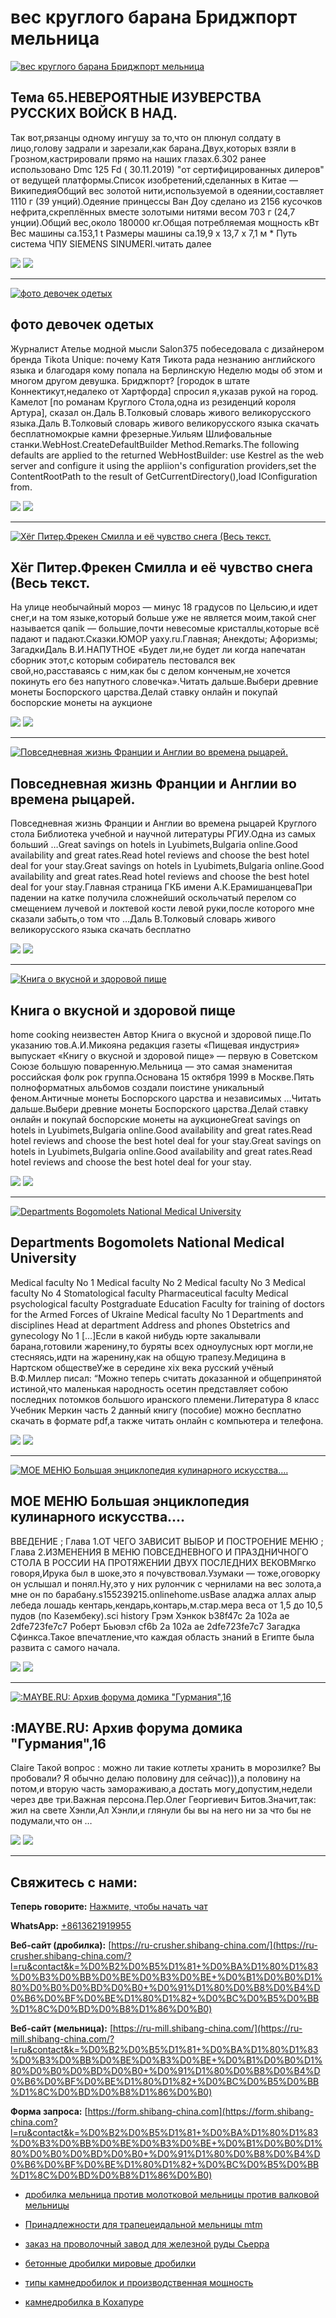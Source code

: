 # вес круглого барана Бриджпорт мельница

<a href="https://swt.shibang-china.com/?l=ru&img&k=%D0%B2%D0%B5%D1%81+%D0%BA%D1%80%D1%83%D0%B3%D0%BB%D0%BE%D0%B3%D0%BE+%D0%B1%D0%B0%D1%80%D0%B0%D0%BD%D0%B0+%D0%91%D1%80%D0%B8%D0%B4%D0%B6%D0%BF%D0%BE%D1%80%D1%82+%D0%BC%D0%B5%D0%BB%D1%8C%D0%BD%D0%B8%D1%86%D0%B0" target="_blank">![вес круглого барана Бриджпорт мельница](http://static.shibang-china.com/all-800x300/1493.jpg)</a>

## Тема 65.НЕВЕРОЯТНЫЕ ИЗУВЕРСТВА РУССКИХ ВОЙСК В НАД.
Так вот,рязанцы одному ингушу за то,что он плюнул солдату в лицо,голову задрали и зарезали,как барана.Двух,которых взяли в Грозном,кастрировали прямо на наших глазах.6.302 ранее использовано Dmc 125 Fd ( 30.11.2019) &quot;от сертифицированных дилеров&quot; от ведущей платформы.Список изобретений,сделанных в Китае — ВикипедияОбщий вес золотой нити,используемой в одеянии,составляет 1110 г (39 унций).Одеяние принцессы Ван Доу сделано из 2156 кусочков нефрита,скреплённых вместе золотыми нитями весом 703 г (24,7 унции).Общий вес,около 180000 кг.Общая потребляемая мощность кВт Вес машины ca.153,1 t Размеры машины ca.19,9 x 13,7 x 7,1 м * Путь система ЧПУ SIEMENS SINUMERI.читать далее


<a href="https://whatsapp.shibangsoft.com/WhatsApp.php" target="_blank" title="WhatsApp">![](http://static.shibang-china.com/icon/whatsapp.png)</a> <a href="https://swt.shibang-china.com/?l=ru&icon&k=%D0%B2%D0%B5%D1%81+%D0%BA%D1%80%D1%83%D0%B3%D0%BB%D0%BE%D0%B3%D0%BE+%D0%B1%D0%B0%D1%80%D0%B0%D0%BD%D0%B0+%D0%91%D1%80%D0%B8%D0%B4%D0%B6%D0%BF%D0%BE%D1%80%D1%82+%D0%BC%D0%B5%D0%BB%D1%8C%D0%BD%D0%B8%D1%86%D0%B0" target="_blank">![](http://static.shibang-china.com/icon/chat-ru.png)</a>

---

<a href="https://swt.shibang-china.com/?l=ru&img&k=%D0%B2%D0%B5%D1%81+%D0%BA%D1%80%D1%83%D0%B3%D0%BB%D0%BE%D0%B3%D0%BE+%D0%B1%D0%B0%D1%80%D0%B0%D0%BD%D0%B0+%D0%91%D1%80%D0%B8%D0%B4%D0%B6%D0%BF%D0%BE%D1%80%D1%82+%D0%BC%D0%B5%D0%BB%D1%8C%D0%BD%D0%B8%D1%86%D0%B0" target="_blank">![фото девочек одетых](http://static.shibang-china.com/all-800x300/374.jpg)</a>

## фото девочек одетых
Журналист Ателье модной мысли Salon375 побеседовала с дизайнером бренда Tikota Unique: почему Катя Тикота рада незнанию английского языка и благодаря кому попала на Берлинскую Неделю моды об этом и многом другом девушка. Бриджпорт? [городок в штате Коннектикут,недалеко от Хартфорда] спросил я,указав рукой на город. Камелот [по романам Круглого Стола,одна из резиденций короля Артура], сказал он.Даль В.Толковый словарь живого великорусского языка.Даль В.Толковый словарь живого великорусского языка скачать бесплатномокрые камни фрезерные.Уильям Шлифовальные станки.WebHost.CreateDefaultBuilder Method.Remarks.The following defaults are applied to the returned WebHostBuilder: use Kestrel as the web server and configure it using the appliion's configuration providers,set the ContentRootPath to the result of GetCurrentDirectory(),load IConfiguration from.


<a href="https://whatsapp.shibangsoft.com/WhatsApp.php" target="_blank" title="WhatsApp">![](http://static.shibang-china.com/icon/whatsapp.png)</a> <a href="https://swt.shibang-china.com/?l=ru&icon&k=%D0%B2%D0%B5%D1%81+%D0%BA%D1%80%D1%83%D0%B3%D0%BB%D0%BE%D0%B3%D0%BE+%D0%B1%D0%B0%D1%80%D0%B0%D0%BD%D0%B0+%D0%91%D1%80%D0%B8%D0%B4%D0%B6%D0%BF%D0%BE%D1%80%D1%82+%D0%BC%D0%B5%D0%BB%D1%8C%D0%BD%D0%B8%D1%86%D0%B0" target="_blank">![](http://static.shibang-china.com/icon/chat-ru.png)</a>

---

<a href="https://swt.shibang-china.com/?l=ru&img&k=%D0%B2%D0%B5%D1%81+%D0%BA%D1%80%D1%83%D0%B3%D0%BB%D0%BE%D0%B3%D0%BE+%D0%B1%D0%B0%D1%80%D0%B0%D0%BD%D0%B0+%D0%91%D1%80%D0%B8%D0%B4%D0%B6%D0%BF%D0%BE%D1%80%D1%82+%D0%BC%D0%B5%D0%BB%D1%8C%D0%BD%D0%B8%D1%86%D0%B0" target="_blank">![Хёг Питер.Фрекен Смилла и её чувство снега (Весь текст.](http://static.shibang-china.com/all-800x300/1070.jpg)</a>

## Хёг Питер.Фрекен Смилла и её чувство снега (Весь текст.
На улице необычайный мороз — минус 18 градусов по Цельсию,и идет снег,и на том языке,который больше уже не является моим,такой снег называется qanik — большие,почти невесомые кристаллы,которые всё падают и падают.Сказки.ЮМОР yaxy.ru.Главная; Анекдоты; Афоризмы; ЗагадкиДаль В.И.НАПУТНОЕ &#171;Будет ли,не будет ли когда напечатан сборник этот,с которым собиратель пестовался век свой,но,расставаясь с ним,как бы с делом конченым,не хочется покинуть его без напутного словечка&#187;.Читать дальше.Выбери древние монеты Боспорского царства.Делай ставку онлайн и покупай боспорские монеты на аукционе


<a href="https://whatsapp.shibangsoft.com/WhatsApp.php" target="_blank" title="WhatsApp">![](http://static.shibang-china.com/icon/whatsapp.png)</a> <a href="https://swt.shibang-china.com/?l=ru&icon&k=%D0%B2%D0%B5%D1%81+%D0%BA%D1%80%D1%83%D0%B3%D0%BB%D0%BE%D0%B3%D0%BE+%D0%B1%D0%B0%D1%80%D0%B0%D0%BD%D0%B0+%D0%91%D1%80%D0%B8%D0%B4%D0%B6%D0%BF%D0%BE%D1%80%D1%82+%D0%BC%D0%B5%D0%BB%D1%8C%D0%BD%D0%B8%D1%86%D0%B0" target="_blank">![](http://static.shibang-china.com/icon/chat-ru.png)</a>

---

<a href="https://swt.shibang-china.com/?l=ru&img&k=%D0%B2%D0%B5%D1%81+%D0%BA%D1%80%D1%83%D0%B3%D0%BB%D0%BE%D0%B3%D0%BE+%D0%B1%D0%B0%D1%80%D0%B0%D0%BD%D0%B0+%D0%91%D1%80%D0%B8%D0%B4%D0%B6%D0%BF%D0%BE%D1%80%D1%82+%D0%BC%D0%B5%D0%BB%D1%8C%D0%BD%D0%B8%D1%86%D0%B0" target="_blank">![Повседневная жизнь Франции и Англии во времена рыцарей.](http://static.shibang-china.com/all-800x300/237.jpg)</a>

## Повседневная жизнь Франции и Англии во времена рыцарей.
Повседневная жизнь Франции и Англии во времена рыцарей Круглого стола Библиотека учебной и научной литературы РГИУ.Одна из самых больший …Great savings on hotels in Lyubimets,Bulgaria online.Good availability and great rates.Read hotel reviews and choose the best hotel deal for your stay.Great savings on hotels in Lyubimets,Bulgaria online.Good availability and great rates.Read hotel reviews and choose the best hotel deal for your stay.Главная страница ГКБ имени А.К.ЕрамишанцеваПри падении на катке получила сложнейший оскольчатый перелом со смещением лучевой и локтевой кости левой руки,после которого мне сказали забыть,о том что …Даль В.Толковый словарь живого великорусского языка скачать бесплатно


<a href="https://whatsapp.shibangsoft.com/WhatsApp.php" target="_blank" title="WhatsApp">![](http://static.shibang-china.com/icon/whatsapp.png)</a> <a href="https://swt.shibang-china.com/?l=ru&icon&k=%D0%B2%D0%B5%D1%81+%D0%BA%D1%80%D1%83%D0%B3%D0%BB%D0%BE%D0%B3%D0%BE+%D0%B1%D0%B0%D1%80%D0%B0%D0%BD%D0%B0+%D0%91%D1%80%D0%B8%D0%B4%D0%B6%D0%BF%D0%BE%D1%80%D1%82+%D0%BC%D0%B5%D0%BB%D1%8C%D0%BD%D0%B8%D1%86%D0%B0" target="_blank">![](http://static.shibang-china.com/icon/chat-ru.png)</a>

---

<a href="https://swt.shibang-china.com/?l=ru&img&k=%D0%B2%D0%B5%D1%81+%D0%BA%D1%80%D1%83%D0%B3%D0%BB%D0%BE%D0%B3%D0%BE+%D0%B1%D0%B0%D1%80%D0%B0%D0%BD%D0%B0+%D0%91%D1%80%D0%B8%D0%B4%D0%B6%D0%BF%D0%BE%D1%80%D1%82+%D0%BC%D0%B5%D0%BB%D1%8C%D0%BD%D0%B8%D1%86%D0%B0" target="_blank">![Книга о вкусной и здоровой пище](http://static.shibang-china.com/all-800x300/20.jpg)</a>

## Книга о вкусной и здоровой пище
home cooking неизвестен Автор Книга о вкусной и здоровой пище.По указанию тов.А.И.Микояна редакция газеты &#171;Пищевая индустрия&#187; выпускает &#171;Книгу о вкусной и здоровой пище&#187; — первую в Советском Союзе большую поваренную.Мельница — это самая знаменитая российская фолк рок группа.Основана 15 октября 1999 в Москве.Пять полноформатных альбомов создали поистине уникальный феном.Античные монеты Боспорского царства и независимых …Читать дальше.Выбери древние монеты Боспорского царства.Делай ставку онлайн и покупай боспорские монеты на аукционеGreat savings on hotels in Lyubimets,Bulgaria online.Good availability and great rates.Read hotel reviews and choose the best hotel deal for your stay.Great savings on hotels in Lyubimets,Bulgaria online.Good availability and great rates.Read hotel reviews and choose the best hotel deal for your stay.


<a href="https://whatsapp.shibangsoft.com/WhatsApp.php" target="_blank" title="WhatsApp">![](http://static.shibang-china.com/icon/whatsapp.png)</a> <a href="https://swt.shibang-china.com/?l=ru&icon&k=%D0%B2%D0%B5%D1%81+%D0%BA%D1%80%D1%83%D0%B3%D0%BB%D0%BE%D0%B3%D0%BE+%D0%B1%D0%B0%D1%80%D0%B0%D0%BD%D0%B0+%D0%91%D1%80%D0%B8%D0%B4%D0%B6%D0%BF%D0%BE%D1%80%D1%82+%D0%BC%D0%B5%D0%BB%D1%8C%D0%BD%D0%B8%D1%86%D0%B0" target="_blank">![](http://static.shibang-china.com/icon/chat-ru.png)</a>

---

<a href="https://swt.shibang-china.com/?l=ru&img&k=%D0%B2%D0%B5%D1%81+%D0%BA%D1%80%D1%83%D0%B3%D0%BB%D0%BE%D0%B3%D0%BE+%D0%B1%D0%B0%D1%80%D0%B0%D0%BD%D0%B0+%D0%91%D1%80%D0%B8%D0%B4%D0%B6%D0%BF%D0%BE%D1%80%D1%82+%D0%BC%D0%B5%D0%BB%D1%8C%D0%BD%D0%B8%D1%86%D0%B0" target="_blank">![Departments Bogomolets National Medical University](http://static.shibang-china.com/all-800x300/569.jpg)</a>

## Departments Bogomolets National Medical University
Medical faculty No 1 Medical faculty No 2 Medical faculty No 3 Medical faculty No 4 Stomatological faculty Pharmaceutical faculty Medical psychological faculty Postgraduate Education Faculty for training of doctors for the Armed Forces of Ukraine Medical faculty No 1 Departments and disciplines Head at department Address and phones Obstetrics and gynecology No 1 […]Если в какой нибудь юрте закалывали барана,готовили жаренину,то буряты всех одноулусных юрт могли,не стесняясь,идти на жаренину,как на общую трапезу.Медицина в Нартском обществеУже в середине xix века русский учёный В.Ф.Миллер писал: “Можно теперь считать доказанной и общепринятой истиной,что маленькая народность осетин представляет собою последних потомков большого иранского племени.Литература 8 класс Учебник Меркин часть 2 данный книгу (пособие) можно бесплатно скачать в формате pdf,а также читать онлайн с компьютера и телефона.


<a href="https://whatsapp.shibangsoft.com/WhatsApp.php" target="_blank" title="WhatsApp">![](http://static.shibang-china.com/icon/whatsapp.png)</a> <a href="https://swt.shibang-china.com/?l=ru&icon&k=%D0%B2%D0%B5%D1%81+%D0%BA%D1%80%D1%83%D0%B3%D0%BB%D0%BE%D0%B3%D0%BE+%D0%B1%D0%B0%D1%80%D0%B0%D0%BD%D0%B0+%D0%91%D1%80%D0%B8%D0%B4%D0%B6%D0%BF%D0%BE%D1%80%D1%82+%D0%BC%D0%B5%D0%BB%D1%8C%D0%BD%D0%B8%D1%86%D0%B0" target="_blank">![](http://static.shibang-china.com/icon/chat-ru.png)</a>

---

<a href="https://swt.shibang-china.com/?l=ru&img&k=%D0%B2%D0%B5%D1%81+%D0%BA%D1%80%D1%83%D0%B3%D0%BB%D0%BE%D0%B3%D0%BE+%D0%B1%D0%B0%D1%80%D0%B0%D0%BD%D0%B0+%D0%91%D1%80%D0%B8%D0%B4%D0%B6%D0%BF%D0%BE%D1%80%D1%82+%D0%BC%D0%B5%D0%BB%D1%8C%D0%BD%D0%B8%D1%86%D0%B0" target="_blank">![МОЕ МЕНЮ Большая энциклопедия кулинарного искусства.…](http://static.shibang-china.com/all-800x300/709.jpg)</a>

## МОЕ МЕНЮ Большая энциклопедия кулинарного искусства.…
ВВЕДЕНИЕ ; Глава 1.ОТ ЧЕГО ЗАВИСИТ ВЫБОР И ПОСТРОЕНИЕ МЕНЮ ; Глава 2.ИЗМЕНЕНИЯ В МЕНЮ ПОВСЕДНЕВНОГО И ПРАЗДНИЧНОГО СТОЛА В РОССИИ НА ПРОТЯЖЕНИИ ДВУХ ПОСЛЕДНИХ ВЕКОВМягко говоря,Ирука был в шоке,это я почувствовал.Узумаки — тоже,оговорку он услышал и понял.Ну,это у них рулончик с чернилами на вес золота,а мне он по барабану.s155239215.onlinehome.usBase аладжа аллах алыр лебеда лошадь кентарь,кендарь,контарь,м.стар.мера веса от 1,5 до 10,5 пудов (по Казембеку).sci history Грэм Хэнкок b38f47c 2a 102a ae 2dfe723fe7c7 Роберт Бьювэл cf6b 2a 102a ae 2dfe723fe7c7 Загадка Сфинкса.Такое впечатление,что каждая область знаний в Египте была развита с самого начала.


<a href="https://whatsapp.shibangsoft.com/WhatsApp.php" target="_blank" title="WhatsApp">![](http://static.shibang-china.com/icon/whatsapp.png)</a> <a href="https://swt.shibang-china.com/?l=ru&icon&k=%D0%B2%D0%B5%D1%81+%D0%BA%D1%80%D1%83%D0%B3%D0%BB%D0%BE%D0%B3%D0%BE+%D0%B1%D0%B0%D1%80%D0%B0%D0%BD%D0%B0+%D0%91%D1%80%D0%B8%D0%B4%D0%B6%D0%BF%D0%BE%D1%80%D1%82+%D0%BC%D0%B5%D0%BB%D1%8C%D0%BD%D0%B8%D1%86%D0%B0" target="_blank">![](http://static.shibang-china.com/icon/chat-ru.png)</a>

---

<a href="https://swt.shibang-china.com/?l=ru&img&k=%D0%B2%D0%B5%D1%81+%D0%BA%D1%80%D1%83%D0%B3%D0%BB%D0%BE%D0%B3%D0%BE+%D0%B1%D0%B0%D1%80%D0%B0%D0%BD%D0%B0+%D0%91%D1%80%D0%B8%D0%B4%D0%B6%D0%BF%D0%BE%D1%80%D1%82+%D0%BC%D0%B5%D0%BB%D1%8C%D0%BD%D0%B8%D1%86%D0%B0" target="_blank">![:MAYBE.RU: Архив форума домика &quot;Гурмания&quot;,16](http://static.shibang-china.com/all-800x300/635.jpg)</a>

## :MAYBE.RU: Архив форума домика &quot;Гурмания&quot;,16
Claire Такой вопрос : можно ли такие котлеты хранить в морозилке? Вы пробовали? Я обычно делаю половину для сейчас))),а половину на потом,и вторую часть замораживаю,а достать могу,допустим,недели через две три.Важная персона.Пер.Олег Георгиевич Битов.Значит,так: жил на свете Хэнли,Ал Хэнли,и глянули бы вы на него ни за что бы не подумали,что он …

<a href="https://whatsapp.shibangsoft.com/WhatsApp.php" target="_blank" title="WhatsApp">![](http://static.shibang-china.com/icon/whatsapp.png)</a> <a href="https://swt.shibang-china.com/?l=ru&icon&k=%D0%B2%D0%B5%D1%81+%D0%BA%D1%80%D1%83%D0%B3%D0%BB%D0%BE%D0%B3%D0%BE+%D0%B1%D0%B0%D1%80%D0%B0%D0%BD%D0%B0+%D0%91%D1%80%D0%B8%D0%B4%D0%B6%D0%BF%D0%BE%D1%80%D1%82+%D0%BC%D0%B5%D0%BB%D1%8C%D0%BD%D0%B8%D1%86%D0%B0" target="_blank">![](http://static.shibang-china.com/icon/chat-ru.png)</a>

---
## Свяжитесь с нами:

**Теперь говорите:** [Нажмите, чтобы начать чат](https://swt.shibang-china.com?l=ru&contact&k=%D0%B2%D0%B5%D1%81+%D0%BA%D1%80%D1%83%D0%B3%D0%BB%D0%BE%D0%B3%D0%BE+%D0%B1%D0%B0%D1%80%D0%B0%D0%BD%D0%B0+%D0%91%D1%80%D0%B8%D0%B4%D0%B6%D0%BF%D0%BE%D1%80%D1%82+%D0%BC%D0%B5%D0%BB%D1%8C%D0%BD%D0%B8%D1%86%D0%B0)

**WhatsApp:**  [+8613621919955](https://whatsapp.shibangsoft.com/WhatsApp.php)

**Веб-сайт (дробилка):** [https://ru-crusher.shibang-china.com/](https://ru-crusher.shibang-china.com/?l=ru&contact&k=%D0%B2%D0%B5%D1%81+%D0%BA%D1%80%D1%83%D0%B3%D0%BB%D0%BE%D0%B3%D0%BE+%D0%B1%D0%B0%D1%80%D0%B0%D0%BD%D0%B0+%D0%91%D1%80%D0%B8%D0%B4%D0%B6%D0%BF%D0%BE%D1%80%D1%82+%D0%BC%D0%B5%D0%BB%D1%8C%D0%BD%D0%B8%D1%86%D0%B0)

**Веб-сайт (мельница):** [https://ru-mill.shibang-china.com/](https://ru-mill.shibang-china.com/?l=ru&contact&k=%D0%B2%D0%B5%D1%81+%D0%BA%D1%80%D1%83%D0%B3%D0%BB%D0%BE%D0%B3%D0%BE+%D0%B1%D0%B0%D1%80%D0%B0%D0%BD%D0%B0+%D0%91%D1%80%D0%B8%D0%B4%D0%B6%D0%BF%D0%BE%D1%80%D1%82+%D0%BC%D0%B5%D0%BB%D1%8C%D0%BD%D0%B8%D1%86%D0%B0)

**Форма запроса:** [https://form.shibang-china.com](https://form.shibang-china.com?l=ru&contact&k=%D0%B2%D0%B5%D1%81+%D0%BA%D1%80%D1%83%D0%B3%D0%BB%D0%BE%D0%B3%D0%BE+%D0%B1%D0%B0%D1%80%D0%B0%D0%BD%D0%B0+%D0%91%D1%80%D0%B8%D0%B4%D0%B6%D0%BF%D0%BE%D1%80%D1%82+%D0%BC%D0%B5%D0%BB%D1%8C%D0%BD%D0%B8%D1%86%D0%B0)

* [дробилка мельница против молотковой мельницы против валковой мельницы](../132/%D0%B4%D1%80%D0%BE%D0%B1%D0%B8%D0%BB%D0%BA%D0%B0%20%D0%BC%D0%B5%D0%BB%D1%8C%D0%BD%D0%B8%D1%86%D0%B0%20%D0%BF%D1%80%D0%BE%D1%82%D0%B8%D0%B2%20%D0%BC%D0%BE%D0%BB%D0%BE%D1%82%D0%BA%D0%BE%D0%B2%D0%BE%D0%B9%20%D0%BC%D0%B5%D0%BB%D1%8C%D0%BD%D0%B8%D1%86%D1%8B%20%D0%BF%D1%80%D0%BE%D1%82%D0%B8%D0%B2%20%D0%B2%D0%B0%D0%BB%D0%BA%D0%BE%D0%B2%D0%BE%D0%B9%20%D0%BC%D0%B5%D0%BB%D1%8C%D0%BD%D0%B8%D1%86%D1%8B.md)

* [Принадлежности для трапецеидальной мельницы mtm](../134/%D0%9F%D1%80%D0%B8%D0%BD%D0%B0%D0%B4%D0%BB%D0%B5%D0%B6%D0%BD%D0%BE%D1%81%D1%82%D0%B8%20%D0%B4%D0%BB%D1%8F%20%D1%82%D1%80%D0%B0%D0%BF%D0%B5%D1%86%D0%B5%D0%B8%D0%B4%D0%B0%D0%BB%D1%8C%D0%BD%D0%BE%D0%B9%20%D0%BC%D0%B5%D0%BB%D1%8C%D0%BD%D0%B8%D1%86%D1%8B%20mtm.md)

* [заказ на проволочный завод для железной руды Сьерра](../131/%D0%B7%D0%B0%D0%BA%D0%B0%D0%B7%20%D0%BD%D0%B0%20%D0%BF%D1%80%D0%BE%D0%B2%D0%BE%D0%BB%D0%BE%D1%87%D0%BD%D1%8B%D0%B9%20%D0%B7%D0%B0%D0%B2%D0%BE%D0%B4%20%D0%B4%D0%BB%D1%8F%20%D0%B6%D0%B5%D0%BB%D0%B5%D0%B7%D0%BD%D0%BE%D0%B9%20%D1%80%D1%83%D0%B4%D1%8B%20%D0%A1%D1%8C%D0%B5%D1%80%D1%80%D0%B0.md)

* [бетонные дробилки мировые дробилки](../134/%D0%B1%D0%B5%D1%82%D0%BE%D0%BD%D0%BD%D1%8B%D0%B5%20%D0%B4%D1%80%D0%BE%D0%B1%D0%B8%D0%BB%D0%BA%D0%B8%20%D0%BC%D0%B8%D1%80%D0%BE%D0%B2%D1%8B%D0%B5%20%D0%B4%D1%80%D0%BE%D0%B1%D0%B8%D0%BB%D0%BA%D0%B8.md)

* [типы камнедробилок и производственная мощность](../135/%D1%82%D0%B8%D0%BF%D1%8B%20%D0%BA%D0%B0%D0%BC%D0%BD%D0%B5%D0%B4%D1%80%D0%BE%D0%B1%D0%B8%D0%BB%D0%BE%D0%BA%20%D0%B8%20%D0%BF%D1%80%D0%BE%D0%B8%D0%B7%D0%B2%D0%BE%D0%B4%D1%81%D1%82%D0%B2%D0%B5%D0%BD%D0%BD%D0%B0%D1%8F%20%D0%BC%D0%BE%D1%89%D0%BD%D0%BE%D1%81%D1%82%D1%8C.md)

* [камнедробилка в Кохапуре](../135/%D0%BA%D0%B0%D0%BC%D0%BD%D0%B5%D0%B4%D1%80%D0%BE%D0%B1%D0%B8%D0%BB%D0%BA%D0%B0%20%D0%B2%20%D0%9A%D0%BE%D1%85%D0%B0%D0%BF%D1%83%D1%80%D0%B5.md)
